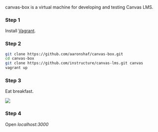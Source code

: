 canvas-box is a virtual machine for developing and testing Canvas LMS.

### Step 1
Install [Vagrant](http://www.vagrantup.com/).

### Step 2
```bash
git clone https://github.com/aaronshaf/canvas-box.git
cd canvas-box
git clone https://github.com/instructure/canvas-lms.git canvas
vagrant up
```

### Step 3
Eat breakfast.

<img src="http://www.minutedeli.com/breakfast.jpg" />

### Step 4

Open *localhost:3000*